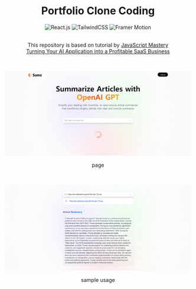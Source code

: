 <div align="center">
  <h1 align="center">Portfolio Clone Coding</h1>
  <div>
    <img src="https://img.shields.io/badge/React-20232A?style=for-the-badge&logo=react&logoColor=61DAFB" alt="React.js" />
    <img src="https://img.shields.io/badge/Tailwind_CSS-38B2AC?style=for-the-badge&logo=tailwind-css&logoColor=white" alt="TailwindCSS" />
    <img src="https://img.shields.io/badge/Redux-764ABC?style=for-the-badge&logo=redux&logoColor=white" alt="Framer Motion" />
  </div>
  <br />

  <p>
    This repository is based on tutorial by 
    <a href="https://www.youtube.com/@javascriptmastery" target="_blank">JavaScript Mastery</a> <br />
    <a href="https://www.youtube.com/watch?v=vpvtZZi5ZWk" target="_blank">Turning Your AI Application into a Profitable SaaS Business</a>
  </p>

  <br />

  <img
    src="https://github.com/miinhho/project_ai_summarizer-clonecoding/blob/main/images/page.png?raw=true"
    alt="page"
  />
  <p>page</p>

  <br />

  <img
    src="https://github.com/miinhho/project_ai_summarizer-clonecoding/blob/main/images/sample.png?raw=true"
    alt="sample usage"
  />
  <p>sample usage</p>
</div>
